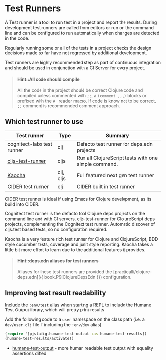 # Test Runners
A Test runner is a tool to run test in a project and report the results. During development test runners are called from editors or run on the command line and can be configured to run automatically when changes are detected in the code.

Regularly running some or all of the tests in a project checks the design decisions made so far have not regressed by additional development.

Test runners are highly recommended step as part of continuous integration and should be used in conjunction with a CI Server for every project.

> #### Hint::All code should compile
> All the code in the project should be correct Clojure code and compiled unless commented with `;;`, a `(comment ,,,)` blocks or prefixed with the `#_` reader macro.  If code is know not to be correct, `;;` comment is recommended comment approach.


## Which test runner to use

| Test runner                                                    | Type      | Summary                                              |
|----------------------------------------------------------------|-----------|------------------------------------------------------|
| cognitect-labs test runner                                     | clj       | Defacto test runner for deps.edn projects            |
| [cljs-test-runner](https://github.com/Olical/cljs-test-runner) | cljs      | Run all ClojureScript tests with one simple command. |
| [Kaocha](https://github.com/lambdaisland/kaocha)               | clj, cljs | Full featured next gen test runner                   |
| CIDER test runner                                              | clj       | CIDER built in test runner                           |

CIDER test runner is ideal if using Emacs for Clojure development, as its build into CIDER.

Cognitect test runner is the defacto tool Clojure deps projects on the command line and with CI servers.  cljs-test-runner for ClojureScript deps projects, complementing the Cognitect test runner.  Automatic discover of cljs.test based tests, so no configuration required.

Kaocha is a very feature rich test runner for Clojure and ClojureScript, BDD style cucumber tests, coverage and junit style reporting.  Kaocha takes a little bit more effort to learn due to the additional features it provides.

> #### Hint::deps.edn aliases for test runners
> Aliases for these test runners are provided the [practicalli/clojure-deps.edn]({{ book.P9IClojureDepsEdn }}) configuration.


## Improving test result readability

Include the `:env/test` alias when starting a REPL to include the Humane Test Output library, which will pretty print results

Add the following code to a `user` namespace on the class path (i.e. a `dev/user.clj` file if including the `:env/dev` alias)

```clojure
(require '[pjstadig.humane-test-output :as humane-test-results])
(humane-test-results/activate!)
```

* [humane-test-output](https://github.com/pjstadig/humane-test-output) - more human readable test output with equality assertions diffed



<!-- ClojureScript specific testing content -->
<!-- ## ClojureScript testing -->
<!-- * [cljs-test-display](https://github.com/bhauman/cljs-test-display) - visual display of in-browser ClojureScript test run -->
<!-- cljs-test-display is a ClojureScript library provide visual system feedback for web-based test runners.  It is already included in figwheel-main -->
<!-- If you have tests written with cljs.test and you can run them in the browser you can use cljs-test-display. -->
